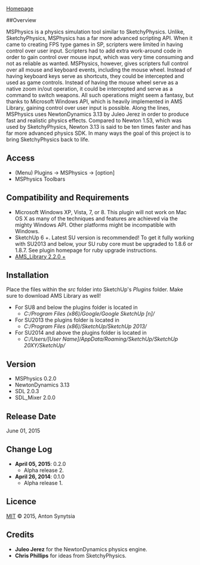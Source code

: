[Homepage](http://sketchucation.com/forums/viewtopic.php?f=323&t=56852)

##Overview

MSPhysics is a physics simulation tool similar to SketchyPhysics. Unlike,
SketchyPhysics, MSPhysics has a far more advanced scripting API. When it came
to creating FPS type games in SP, scripters were limited in having control over
user input. Scripters had to add extra work-around code in order to gain control
over mouse input, which was very time consuming and not as reliable as wanted.
MSPhysics, however, gives scripters full control over all mouse and keyboard
events, including the mouse wheel. Instead of having keyboard keys serve as
shortcuts, they could be intercepted and used as game controls. Instead of
having the mouse wheel serve as a native zoom in/out operation, it could be
intercepted and serve as a command to switch weapons. All such operations might
seem a fantasy, but thanks to Microsoft Windows API, which is heavily
implemented in AMS Library, gaining control over user input is possible. Along
the lines, MSPhysics uses NewtonDynamics 3.13 by Juleo Jerez in order to produce
fast and realistic physics effects. Compared to Newton 1.53, which was used by
SketchyPhysics, Newton 3.13 is said to be ten times faster and has far more
advanced physics SDK. In many ways the goal of this project is to bring
SketchyPhysics back to life.


## Access

* (Menu) Plugins → MSPhysics → [option]
* MSPhysics Toolbars


## Compatibility and Requirements

* Microsoft Windows XP, Vista, 7, or 8.
  This plugin will not work on Mac OS X as many of the techniques and features
  are achieved via the mighty Windows API. Other platforms might be incompatible
  with Windows.
* SketchUp 6 +. Latest SU version is recommended!
  To get it fully working with SU2013 and below, your SU ruby core must be
  upgraded to 1.8.6 or 1.8.7. See plugin homepage for ruby upgrade instructions.
* [AMS_Library 2.2.0 +](http://sketchucation.com/forums/viewtopic.php?f=323&t=55067#p499835)


## Installation

Place the files within the _src_ folder into SketchUp's _Plugins_ folder. Make
sure to download AMS Library as well!

* For SU8 and below the plugins folder is located in
    - <i>C:/Program Files (x86)/Google/Google SketchUp [n]/</i>
* For SU2013 the plugins folder is located in
    - <i>C:/Program Files (x86)/SketchUp/SketchUp 2013/</i>
* For SU2014 and above the plugins folder is located in
    - <i>C:/Users/[User Name]/AppData/Roaming/SketchUp/SketchUp 20XY/SketchUp/</i>


## Version

* MSPhysics 0.2.0
* NewtonDynamics 3.13
* SDL 2.0.3
* SDL_Mixer 2.0.0


## Release Date

June 01, 2015


## Change Log

* **April 05, 2015**: 0.2.0
    - Alpha release 2.
* **April 26, 2014**: 0.1.0
    - Alpha release 1.


## Licence

[MIT](http://opensource.org/licenses/MIT) © 2015, Anton Synytsia


## Credits

* **Juleo Jerez** for the NewtonDynamics physics engine.
* **Chris Phillips** for ideas from SketchyPhysics.
